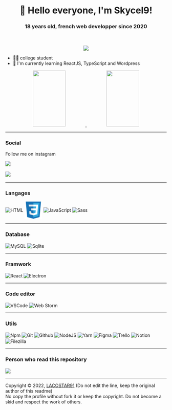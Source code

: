 <!-- Links -->
<!-- https://dev.to/envoy_/150-badges-for-github-pnk -->
<!-- https://devicon.dev/ -->

<h1 align="center">👋 Hello everyone, I'm Skycel9!</h1>
<h3 align="center">18 years old, french web developper since 2020</h3>
<br>

<p align="center">
  <a align="center" href="https://skycel.me" target="_blank">
    <img align="center" src="https://lanyard.cnrad.dev/api/369513168063692801?bg=0d1117&animated=true"/>
    <!-- Original author: https://github.com/LACOSTAR91 -->
  </a>
</p>

- 👨‍💻 college student
- 📝 I'm currently learning ReactJS, TypeScript and Wordpress
 
 <p align="center"></p>
<div align="center">
    <a href="https://skycel.me">
      <img height="175em" width="45%" src="https://github-readme-stats.vercel.app/api?username=Skycel9&count_private=true&show_icons=true&include_all_commits=true&theme=radical&bg_color=000000"/>
      <!-- Original author: https://github.com/LACOSTAR91 -->
      <img height="175em" width="45%" src="https://github-readme-stats.vercel.app/api/top-langs/?username=Skycel9&lang=FR&theme=radical&bg_color=000000&langs_count=7"/>
    </a>
</div>
  <hr>
  
  <h3> Social </h3>
  <div>    
  <!-- <a href = "mailto:email@mail.com"><img src="https://img.shields.io/badge/-Gmail-%23333?style=for-the-badge&logo=gmail&logoColor=white" target="_blank"></a> -->
    <div>
      <p>Follow me on instagram</p>  
      <a href="https://www.instagram.com/skycel_" target="_blank">
        <img src="https://img.shields.io/badge/Instagram-E1306C?style=for-the-badge&logo=instagram&logoColor=white" target="_blank">
      </a> 
    </div>
    <!-- Original author: https://github.com/LACOSTAR91 -->
    <div>
      <p></p>  
      <a href="https://www.linkedin.com/in/celian-burst-485897208/" target="_blank">
        <img src="https://img.shields.io/badge/Linkedin-0e76a8?style=for-the-badge&logo=linkedin&logoColor=white" target="_blank">
      </a> 
    </div>
  <!-- <a href="https://www.linkedin.com/" target="_blank"><img src="https://img.shields.io/badge/-LinkedIn-%230077B5?style=for-the-badge&logo=linkedin&logoColor=white" target="_blank"></a> -->
                                                                                     
  <hr>  
    <h3> Langages </h3>
    <img align="center" alt="HTML" height="55" width="55" src="https://cdn.jsdelivr.net/gh/devicons/devicon/icons/html5/html5-plain-wordmark.svg">
    <img align="center" alt="CSS" height="55" width="55" src="https://raw.githubusercontent.com/devicons/devicon/master/icons/css3/css3-original.svg">  
    <!-- Original author: https://github.com/LACOSTAR91 -->
    <img align="center" alt="JavaScript" height="55" width="55" src="https://cdn.jsdelivr.net/gh/devicons/devicon/icons/javascript/javascript-plain.svg">
    <img align="center" alt="Sass" height="55" width="55" src="https://cdn.jsdelivr.net/gh/devicons/devicon/icons/sass/sass-original.svg">
    <!-- Original author: https://github.com/LACOSTAR91 -->
  
  <hr>
    <h3> Database </h3>
    <img align="center" alt="MySQL" height="55" width="55" src="https://cdn.jsdelivr.net/gh/devicons/devicon/icons/mysql/mysql-original-wordmark.svg">
    <img align="center" alt="Sqlite" height="55" width="55" src="https://cdn.jsdelivr.net/gh/devicons/devicon/icons/sqlite/sqlite-original.svg"> 
  
  <hr>
     <h3> Framwork </h3> 
     <img align="center" alt="React" height="55" width="55" src="https://cdn.jsdelivr.net/gh/devicons/devicon/icons/react/react-original.svg">
     <img align="center" alt="Electron" height="55" width="55" src="https://cdn.jsdelivr.net/gh/devicons/devicon/icons/bootstrap/bootstrap-original.svg">
  
  <hr>    
     <h3> Code editor </h3> 
     <img align="center" alt="VSCode" height="55" width="55" src="https://cdn.jsdelivr.net/gh/devicons/devicon/icons/vscode/vscode-original.svg">
     <img align="center" alt="Web Storm" height="55" width="55" src="https://upload.wikimedia.org/wikipedia/commons/thumb/c/c0/WebStorm_Icon.svg/768px- WebStorm_Icon.svg.png">
     <!-- Original author: https://github.com/LACOSTAR91 -->  
   <hr>
     <h3> Utils </h3> 
     <img align="center" alt="Npm" height="55" width="55" src="https://cdn.jsdelivr.net/gh/devicons/devicon/icons/npm/npm-original-wordmark.svg">
     <img align="center" alt="Git" height="55" width="55" src="https://cdn.jsdelivr.net/gh/devicons/devicon/icons/git/git-plain-wordmark.svg" />
     <img align="center" alt="Github" height="45" width="45" src="https://cdn.jsdelivr.net/gh/devicons/devicon/icons/github/github-original.svg" />
     <img align="center" alt="NodeJS" height="55" width="55" src="https://cdn.jsdelivr.net/gh/devicons/devicon/icons/nodejs/nodejs-original-wordmark.svg">
     <!-- Original author: https://github.com/LACOSTAR91 -->
     <img align="center" alt="Yarn" height="55" width="55" src="https://cdn.jsdelivr.net/gh/devicons/devicon/icons/yarn/yarn-original-wordmark.svg">
     <img align="center" alt="Figma" height="35" width="55" src="https://cdn.jsdelivr.net/gh/devicons/devicon/icons/figma/figma-original.svg" />
     <img align="center" alt="Trello" height="55" width="55" src="https://cdn.jsdelivr.net/gh/devicons/devicon/icons/trello/trello-plain-wordmark.svg" />
     <img align="center" alt="Notion" height="55" width="55" src="https://upload.wikimedia.org/wikipedia/commons/4/45/Notion_app_logo.png" />
     <img align="center" alt="Filezilla" height="30" width="30" src="https://cdn.jsdelivr.net/gh/devicons/devicon/icons/filezilla/filezilla-plain.svg">
  
  <hr>
    <h3>Person who read this repository</h3>
    <a href="https://skycel.me" target="_blank">
      <img align="center" src="http://estruyf-github.azurewebsites.net/api/VisitorHit?user=Skycel9&repo=Skycel9&countColorcountColor&countColor=%FFFFFF"/>
    </a>

  <hr>
  Copyright ©️ 2022, <a href="https://github.com/LACOSTAR91">LACOSTAR91</a> (Do not edit the line, keep the original author of this readme)</br>
  No copy the profile without fork it or keep the copyright. Do not become a skid and respect the work of others.
  <!-- Original author: https://github.com/LACOSTAR91 -->
